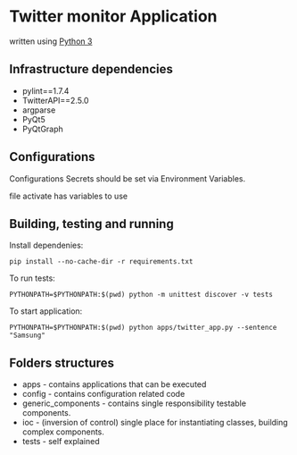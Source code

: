 # Twitter monitor Application

written using [Python 3](https://www.python.org/download/releases/3.0/)

## Infrastructure dependencies

* pylint==1.7.4
* TwitterAPI==2.5.0
* argparse
* PyQt5
* PyQtGraph

## Configurations

Configurations Secrets should be set via Environment Variables.

file activate has variables to use

## Building, testing and running

Install dependenies:
```
pip install --no-cache-dir -r requirements.txt
```

To run tests:
```
PYTHONPATH=$PYTHONPATH:$(pwd) python -m unittest discover -v tests
```

To start application:
```
PYTHONPATH=$PYTHONPATH:$(pwd) python apps/twitter_app.py --sentence "Samsung"
```

## Folders structures
* apps - contains applications that can be executed
* config - contains configuration related code
* generic_components - contains single responsibility testable components.
* ioc - (inversion of control) single place for instantiating classes, building complex components.
* tests - self explained
